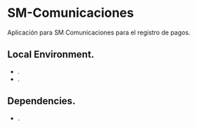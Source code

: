 # SM-Comunicaciones

Aplicación para SM Comunicaciones para el registro de pagos.

## Local Environment.

* .
* .

## Dependencies.

* .
